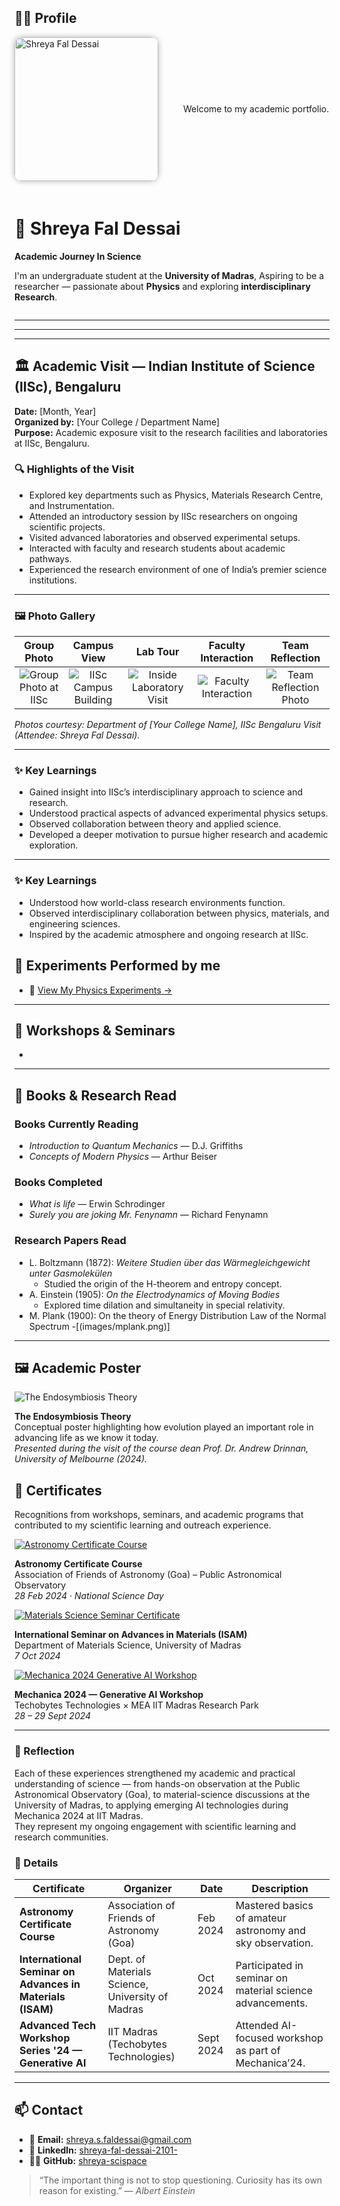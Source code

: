 
## 👩‍🔬 Profile

<div style="display: flex; align-items: center; gap: 20px; flex-wrap: wrap; justify-content: flex-start;">

  <!-- Profile photo (left-aligned) -->
  <img src="profile.jpg" alt="Shreya Fal Dessai" width="230" style="border-radius: 12px; box-shadow: 0 0 10px rgba(0,0,0,0.3); margin-right: 20px; object-fit: cover;">
    Welcome to my academic portfolio. 

  <!-- About text (right side) -->
  <div>
    <h1>🌌 Shreya Fal Dessai</h1>
    <p><b>Academic Journey In Science</b></p>
    <p>
      I'm an undergraduate student at the <strong>University of Madras</strong>, Aspiring to be a researcher — passionate about
      <strong>Physics</strong> and exploring <strong>interdisciplinary Research</strong>.
    </p>
  </div>

</div>

---

    

 


---
---

## 🏛️ Academic Visit — Indian Institute of Science (IISc), Bengaluru  
**Date:** [Month, Year]  
**Organized by:** [Your College / Department Name]  
**Purpose:** Academic exposure visit to the research facilities and laboratories at IISc, Bengaluru.

### 🔍 Highlights of the Visit
- Explored key departments such as Physics, Materials Research Centre, and Instrumentation.  
- Attended an introductory session by IISc researchers on ongoing scientific projects.  
- Visited advanced laboratories and observed experimental setups.  
- Interacted with faculty and research students about academic pathways.  
- Experienced the research environment of one of India’s premier science institutions.

---

### 🖼️ Photo Gallery
| Group Photo | Campus View | Lab Tour | Faculty Interaction | Team Reflection |
|:--:|:--:|:--:|:--:|:--:|
| ![Group Photo at IISc](/images/iiscgrp.jpg) | ![IISc Campus Building](/images/iisc1.jpg) | ![Inside Laboratory Visit](/images/iisc2.jpg) | ![Faculty Interaction](/images/iisc3.jpg) | ![Team Reflection Photo](/images/iisc4.jpg) |

*Photos courtesy: Department of [Your College Name], IISc Bengaluru Visit (Attendee: Shreya Fal Dessai).*

---

### ✨ Key Learnings
- Gained insight into IISc’s interdisciplinary approach to science and research.  
- Understood practical aspects of advanced experimental physics setups.  
- Observed collaboration between theory and applied science.  
- Developed a deeper motivation to pursue higher research and academic exploration.




---

### ✨ Key Learnings
- Understood how world-class research environments function.  
- Observed interdisciplinary collaboration between physics, materials, and engineering sciences.  
- Inspired by the academic atmosphere and ongoing research at IISc.  



## 🧪 Experiments Performed by me
- 🔬 [View My Physics Experiments →](./experiments.md)


---

## 🧬 Workshops & Seminars
- 

---

## 📖 Books & Research Read

### **Books Currently Reading**
- *Introduction to Quantum Mechanics* — D.J. Griffiths  
- *Concepts of Modern Physics* — Arthur Beiser  

### **Books Completed**
- *What is life* — Erwin Schrodinger
- *Surely you are joking Mr. Fenynamn* — Richard Fenynamn 

### **Research Papers Read**
- L. Boltzmann (1872): *Weitere Studien über das Wärmegleichgewicht unter Gasmolekülen*  
  - Studied the origin of the H-theorem and entropy concept.  
- A. Einstein (1905): *On the Electrodynamics of Moving Bodies*  
  - Explored time dilation and simultaneity in special relativity.  
- M. Plank (1900): On the theory of Energy Distribution Law of the Normal Spectrum
  -[(images/mplank.png)]
---

## 🖼️ Academic Poster

![The Endosymbiosis Theory](images/Endosymbiosis.png)

**The Endosymbiosis Theory**  
Conceptual poster highlighting how evolution played an important role in advancing life as we know it today.  
*Presented during the visit of the course dean Prof. Dr. Andrew Drinnan, University of Melbourne (2024).*






## 🏅 Certificates

<p>Recognitions from workshops, seminars, and academic programs that contributed to my scientific learning and outreach experience.</p>

  <!-- Astronomy Certificate -->
  <div class="certificate">
    <a href="images/Astronomy Certificate.png" target="_blank">
      <img src="images/Astronomy Certificate.png" alt="Astronomy Certificate Course">
    </a>
    <p class="caption">
      <strong>Astronomy Certificate Course</strong><br>
      Association of Friends of Astronomy (Goa) – Public Astronomical Observatory<br>
      <em>28 Feb 2024 · National Science Day</em>
    </p>
  </div>

  <!-- Materials Science Seminar Certificate -->
  <div class="certificate">
    <a href="images/Advances in Material science international conference.png" target="_blank">
      <img src="images/Advances in Material science international conference.png" alt="Materials Science Seminar Certificate">
    </a>
    <p class="caption">
      <strong>International Seminar on Advances in Materials (ISAM)</strong><br>
      Department of Materials Science, University of Madras<br>
      <em>7 Oct 2024</em>
    </p>
  </div>

  <!-- Mechanica Workshop Certificate -->
  <div class="certificate">
    <a href="images/Mechanica 2024 gen AI.png" target="_blank">
      <img src="images/Mechanica 2024 gen AI.png" alt="Mechanica 2024 Generative AI Workshop">
    </a>
    <p class="caption">
      <strong>Mechanica 2024 — Generative AI Workshop</strong><br>
      Techobytes Technologies × MEA IIT Madras Research Park<br>
      <em>28 – 29 Sept 2024</em>
    </p>
  </div>

</div>

---

### 📜 Reflection
Each of these experiences strengthened my academic and practical understanding of science — from hands-on observation at the Public Astronomical Observatory (Goa), to material-science discussions at the University of Madras, to applying emerging AI technologies during Mechanica 2024 at IIT Madras.  
They represent my ongoing engagement with scientific learning and research communities.


### 📜 Details

| Certificate | Organizer | Date | Description |
|--------------|------------|------|--------------|
| **Astronomy Certificate Course** | Association of Friends of Astronomy (Goa) | Feb 2024 | Mastered basics of amateur astronomy and sky observation. |
| **International Seminar on Advances in Materials (ISAM)** | Dept. of Materials Science, University of Madras | Oct 2024 | Participated in seminar on material science advancements. |
| **Advanced Tech Workshop Series '24 — Generative AI** | IIT Madras (Techobytes Technologies) | Sept 2024 | Attended AI-focused workshop as part of Mechanica’24. |


---

## 📫 Contact

- 📧 **Email:** [shreya.s.faldessai@gmail.com](mailto:shreya.s.faldessai@gmail.com)  
- 💼 **LinkedIn:** [shreya-fal-dessai-2101-](https://www.linkedin.com/in/shreya-fal-dessai-2101-/)  
- 🧑‍💻 **GitHub:** [shreya-scispace](https://github.com/shreya-scispace)






> “The important thing is not to stop questioning. Curiosity has its own reason for existing.” — *Albert Einstein*
